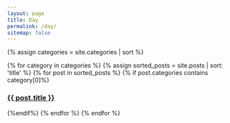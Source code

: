 ```yaml
---
layout: page
title: Day
permalink: /day/
sitemap: false
---
```


{% assign categories = site.categories | sort %}

<div id="index">

  {% for category in categories %}
    {% assign sorted_posts = site.posts | sort: 'title' %}
    {% for post in sorted_posts %}
      {% if post.categories contains category[0]%}
        <h3><a href="{{ site.github.url }}{{ post.url }}" title="{{ post.title }}">{{ post.title }}</a></h3>
      {%endif%}
    {% endfor %}
  {% endfor %}
</div>
